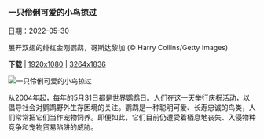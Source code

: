 ### 一只伶俐可爱的小鸟掠过

日期：2022-05-30

展开双翅的绯红金刚鹦鹉，哥斯达黎加 (© Harry Collins/Getty Images)

**下载**  |  [1920x1080](https://cn.bing.com/th?id=OHR.ParrotDay_ZH-CN0775936218_1920x1080.jpg)  |  [3264x1836](https://cn.bing.com/th?id=OHR.ParrotDay_ZH-CN0775936218_UHD.jpg)

![一只伶俐可爱的小鸟掠过](https://cn.bing.com/th?id=OHR.ParrotDay_ZH-CN0775936218_1920x1080.jpg "展开双翅的绯红金刚鹦鹉，哥斯达黎加 (© Harry Collins/Getty Images)")

从2004年起，每年的5月31日都是世界鹦鹉日。人们在这一天举行庆祝活动，以倡导社会对鹦鹉野外生存困境的关注。鹦鹉是一种聪明可爱、长寿忠诚的鸟类，人们常常把它们当作宠物饲养。即便如此，它们目前仍遭受着栖息地丧失、入侵物种竞争和宠物贸易陷阱的威胁。
